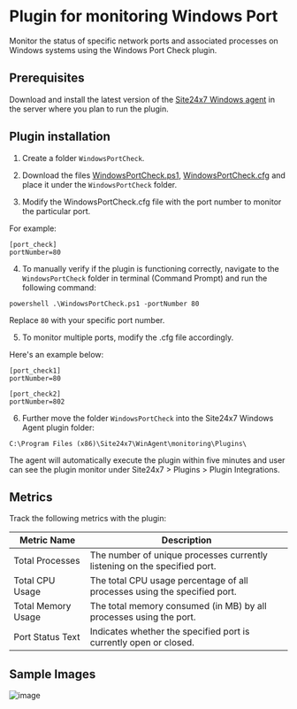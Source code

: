 # Plugin for monitoring Windows Port

Monitor the status of specific network ports and associated processes on Windows systems using the Windows Port Check plugin.

## **Prerequisites**

Download and install the latest version of the [Site24x7 Windows agent](https://www.site24x7.com/app/client#/admin/inventory/add-monitor) in the server where you plan to run the plugin.

## **Plugin installation**

1. Create a folder `WindowsPortCheck`.

2. Download the files [WindowsPortCheck.ps1](https://github.com/site24x7/plugins/blob/master/WindowsPortCheck/WindowsPortCheck.ps1), [WindowsPortCheck.cfg](https://github.com/site24x7/plugins/blob/master/WindowsPortCheck/WindowsPortCheck.cfg) and place it under the `WindowsPortCheck` folder.

3. Modify the WindowsPortCheck.cfg file with the port number to monitor the particular port.


For example:

```
[port_check]
portNumber=80
```

4. To manually verify if the plugin is functioning correctly, navigate to the `WindowsPortCheck` folder in terminal (Command Prompt) and run the following command:
```
powershell .\WindowsPortCheck.ps1 -portNumber 80
```
Replace `80` with your specific port number.

5. To monitor multiple ports, modify the .cfg file accordingly. 

Here's an example below:

```
[port_check1]
portNumber=80

[port_check2]
portNumber=802
```

6. Further move the folder `WindowsPortCheck` into the  Site24x7 Windows Agent plugin folder:

```
C:\Program Files (x86)\Site24x7\WinAgent\monitoring\Plugins\
```

The agent will automatically execute the plugin within five minutes and user can see the plugin monitor under Site24x7 > Plugins > Plugin Integrations.

## Metrics
Track the following metrics with the plugin:

| Metric Name           | Description                                                                 |
|-----------------------|-----------------------------------------------------------------------------|
| Total Processes       | The number of unique processes currently listening on the specified port.   |
| Total CPU Usage       | The total CPU usage percentage of all processes using the specified port.   |
| Total Memory Usage    | The total memory consumed (in MB) by all processes using the port.          |
| Port Status Text      | Indicates whether the specified port is currently open or closed.           |


## Sample Images

![image](https://github.com/user-attachments/assets/0a4e1ede-5afc-4a7c-b6f9-d32a5ad0bfa3)
